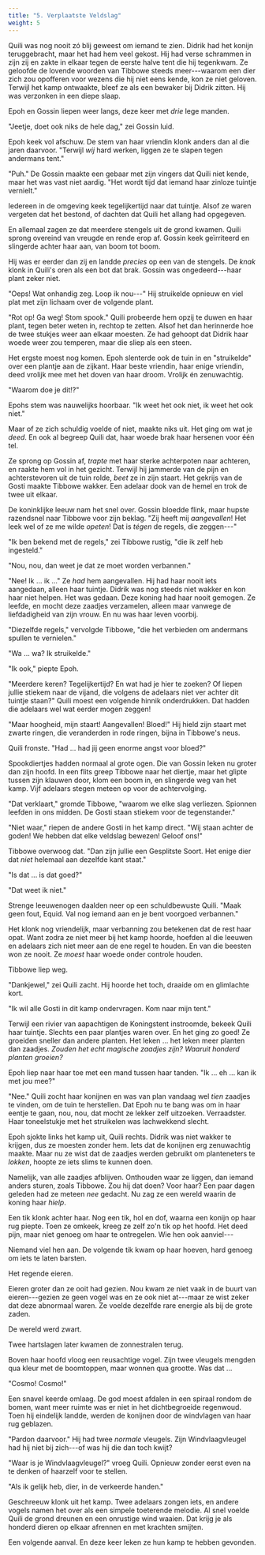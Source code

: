 ```yaml
---
title: "5. Verplaatste Veldslag"
weight: 5
---
```


Quili was nog nooit zó blij geweest om iemand te zien. Didrik had het konijn teruggebracht, maar het had hem veel gekost. Hij had verse schrammen in zijn zij en zakte in elkaar tegen de eerste halve tent die hij tegenkwam. Ze geloofde de lovende woorden van Tibbowe steeds meer---waarom een dier zich zou opofferen voor wezens die hij niet eens kende, kon ze niet geloven. Terwijl het kamp ontwaakte, bleef ze als een bewaker bij Didrik zitten. Hij was verzonken in een diepe slaap.

Epoh en Gossin liepen weer langs, deze keer met _drie_ lege manden.

"Jeetje, doet ook niks de hele dag," zei Gossin luid.

Epoh keek vol afschuw. De stem van haar vriendin klonk anders dan al die jaren daarvoor. "Terwijl _wij_ hard werken, liggen ze te slapen tegen andermans tent."

"Puh." De Gossin maakte een gebaar met zijn vingers dat Quili niet kende, maar het was vast niet aardig. "Het wordt tijd dat iemand haar zinloze tuintje vernielt."

Iedereen in de omgeving keek tegelijkertijd naar dat tuintje. Alsof ze waren vergeten dat het bestond, of dachten dat Quili het allang had opgegeven.

En allemaal zagen ze dat meerdere stengels uit de grond kwamen. Quili sprong overeind van vreugde en rende erop af. Gossin keek geïrriteerd en slingerde achter haar aan, van boom tot boom.

Hij was er eerder dan zij en landde _precies_ op een van de stengels. De _knak_ klonk in Quili's oren als een bot dat brak. Gossin was ongedeerd---haar plant zeker niet. 

"Oeps! Wat onhandig zeg. Loop ik nou---" Hij struikelde opnieuw en viel plat met zijn lichaam over de volgende plant.

"Rot op! Ga weg! Stom spook." Quili probeerde hem opzij te duwen en haar plant, tegen beter weten in, rechtop te zetten. Alsof het dan herinnerde hoe de twee stukjes weer aan elkaar moesten. Ze had gehoopt dat Didrik haar woede weer zou temperen, maar die sliep als een steen.

Het ergste moest nog komen. Epoh slenterde ook de tuin in en "struikelde" over een plantje aan de zijkant. Haar beste vriendin, haar enige vriendin, deed vrolijk mee met het doven van haar droom. Vrolijk én zenuwachtig.

"Waarom doe je dit!?"

Epohs stem was nauwelijks hoorbaar. "Ik weet het ook niet, ik weet het ook niet."

Maar of ze zich schuldig voelde of niet, maakte niks uit. Het ging om wat je _deed_. En ook al begreep Quili dat, haar woede brak haar hersenen voor één tel.

Ze sprong op Gossin af, _trapte_ met haar sterke achterpoten naar achteren, en raakte hem vol in het gezicht. Terwijl hij jammerde van de pijn en achterstevoren uit de tuin rolde, _beet_ ze in zijn staart. Het gekrijs van de Gosti maakte Tibbowe wakker. Een adelaar dook van de hemel en trok de twee uit elkaar.

De koninklijke leeuw nam het snel over. Gossin bloedde flink, maar hupste razendsnel naar Tibbowe voor zijn beklag. "Zij heeft mij _aangevallen_! Het leek wel of ze me wilde _opeten_! Dat is _tégen_ de regels, die zeggen---"

"Ik ben bekend met de regels," zei Tibbowe rustig, "die ik zelf heb ingesteld."

"Nou, nou, dan weet je dat ze moet worden verbannen."

"Nee! Ik ... ik ..." Ze _had_ hem aangevallen. Hij had haar nooit iets aangedaan, alleen haar tuintje. Didrik was nog steeds niet wakker en kon haar niet helpen. Het was gedaan. Deze koning had haar nooit gemogen. Ze leefde, en mocht deze zaadjes verzamelen, alleen maar vanwege de liefdadigheid van zijn vrouw. En nu was haar leven voorbij.

"Diezelfde regels," vervolgde Tibbowe, "die het verbieden om andermans spullen te vernielen."

"Wa ... wa? Ik struikelde."

"Ik ook," piepte Epoh.

"Meerdere keren? Tegelijkertijd? En wat had je hier te zoeken? Of liepen jullie stiekem naar de vijand, die volgens de adelaars niet ver achter dit tuintje staan?" Quili moest een volgende hinnik onderdrukken. Dat hadden die adelaars wel wat eerder mogen zeggen!

"Maar hoogheid, mijn staart! Aangevallen! Bloed!" Hij hield zijn staart met zwarte ringen, die veranderden in rode ringen, bijna in Tibbowe's neus. 

Quili fronste. "Had ... had jij geen enorme angst voor bloed?"

Spookdiertjes hadden normaal al grote ogen. Die van Gossin leken nu groter dan zijn hoofd. In een flits greep Tibbowe naar het diertje, maar het glipte tussen zijn klauwen door, klom een boom in, en slingerde weg van het kamp. Vijf adelaars stegen meteen op voor de achtervolging.

"Dat verklaart," gromde Tibbowe, "waarom we elke slag verliezen. Spionnen leefden in ons midden. De Gosti staan stiekem voor de tegenstander."

"Niet waar," riepen de andere Gosti in het kamp direct. "Wij staan achter de goden! We hebben dat elke veldslag bewezen! Geloof ons!"

Tibbowe overwoog dat. "Dan zijn jullie een Gesplitste Soort. Het enige dier dat _niet_ helemaal aan dezelfde kant staat."

"Is dat ... is dat goed?"

"Dat weet ik niet." 

Strenge leeuwenogen daalden neer op een schuldbewuste Quili. "Maak geen fout, Equid. Val nog iemand aan en je bent voorgoed verbannen."

Het klonk nog vriendelijk, maar verbanning zou betekenen dat de rest haar opat. Want zodra ze niet meer bij het kamp hoorde, hoefden al die leeuwen en adelaars zich niet meer aan de ene regel te houden. En van die beesten won ze nooit. Ze _moest_ haar woede onder controle houden.

Tibbowe liep weg. 

"Dankjewel," zei Quili zacht. Hij hoorde het toch, draaide om en glimlachte kort.

"Ik wil alle Gosti in dit kamp ondervragen. Kom naar mijn tent."

Terwijl een rivier van aapachtigen de Koningstent instroomde, bekeek Quili haar tuintje. Slechts een paar plantjes waren over. En het ging zo goed! Ze groeiden sneller dan andere planten. Het leken ... het leken meer planten dan zaadjes. _Zouden het echt magische zaadjes zijn? Waaruit honderd planten groeien?_

Epoh liep naar haar toe met een mand tussen haar tanden. "Ik ... eh ... kan ik met jou mee?"

"Nee." Quili zocht haar konijnen en was van plan vandaag wel _tien_ zaadjes te vinden, om de tuin te herstellen. Dat Epoh nu te bang was om in haar eentje te gaan, nou, nou, dat mocht ze lekker zelf uitzoeken. Verraadster. Haar toneelstukje met het struikelen was lachwekkend slecht.

Epoh sjokte links het kamp uit, Quili rechts. Didrik was niet wakker te krijgen, dus ze moesten zonder hem. Iets dat de konijnen erg zenuwachtig maakte. Maar nu ze wist dat de zaadjes werden gebruikt om planteneters te _lokken_, hoopte ze iets slims te kunnen doen. 

Namelijk, van alle zaadjes afblijven. Onthouden waar ze liggen, dan iemand anders sturen, zoals Tibbowe. Zou hij dat doen? Voor haar? Een paar dagen geleden had ze meteen _nee_ gedacht. Nu zag ze een wereld waarin de koning haar _hielp_.

Een tik klonk achter haar. Nog een tik, hol en dof, waarna een konijn op haar rug piepte. Toen ze omkeek, kreeg ze zelf zo'n tik op het hoofd. Het deed pijn, maar niet genoeg om haar te ontregelen. Wie hen ook aanviel---

Niemand viel hen aan. De volgende tik kwam op haar hoeven, hard genoeg om iets te laten barsten.

Het regende eieren.

Eieren groter dan ze ooit had gezien. Nou kwam ze niet vaak in de buurt van eieren---gezien ze geen vogel was en ze ook niet at---maar ze wist zeker dat deze abnormaal waren. Ze voelde dezelfde rare energie als bij de grote zaden.

De wereld werd zwart.

Twee hartslagen later kwamen de zonnestralen terug. 

Boven haar hoofd vloog een reusachtige vogel. Zijn twee vleugels mengden qua kleur met de boomtoppen, maar wonnen qua grootte. Was dat ...

"Cosmo! Cosmo!" 

Een snavel keerde omlaag. De god moest afdalen in een spiraal rondom de bomen, want meer ruimte was er niet in het dichtbegroeide regenwoud. Toen hij eindelijk landde, werden de konijnen door de windvlagen van haar rug geblazen.

"Pardon daarvoor." Hij had twee _normale_ vleugels. Zijn Windvlaagvleugel had hij niet bij zich---of was hij die dan toch kwijt?

"Waar is je Windvlaagvleugel?" vroeg Quili. Opnieuw zonder eerst even na te denken of haarzelf voor te stellen.

"Als ik gelijk heb, dier, in de verkeerde handen."

Geschreeuw klonk uit het kamp. Twee adelaars zongen iets, en andere vogels namen het over als een simpele toeterende melodie. Al snel voelde Quili de grond dreunen en een onrustige wind waaien. Dat krijg je als honderd dieren op elkaar afrennen en met krachten smijten.

Een volgende aanval. En deze keer leken ze hun kamp te hebben gevonden.